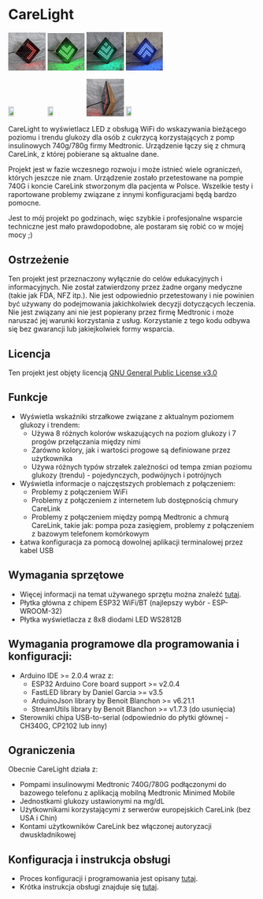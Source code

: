 # CareLight
<img src="./Documents/Media/1.jpg" width="15%" height="15%"> <img src="./Documents/Media/6.jpg" width="15%" height="15%"> <img src="./Documents/Media/7.jpg" width="15%" height="15%"> <img src="./Documents/Media/8.jpg" width="15%" height="15%">

<img src="./Documents/Media/2.jpg" width="15%" height="15%"> <img src="./Documents/Media/3.jpg" width="15%" height="15%"> <img src="./Documents/Media/4.jpg" width="15%" height="15%"> <img src="./Documents/Media/5.jpg" width="15%" height="15%">

CareLight to wyświetlacz LED z obsługą WiFi do wskazywania bieżącego poziomu i trendu glukozy dla osób z cukrzycą korzystających z pomp insulinowych 740g/780g firmy Medtronic. Urządzenie łączy się z chmurą CareLink, z której pobierane są aktualne dane.

Projekt jest w fazie wczesnego rozwoju i może istnieć wiele ograniczeń, których jeszcze nie znam. Urządzenie zostało przetestowane na pompie 740G i koncie CareLink stworzonym dla pacjenta w Polsce. Wszelkie testy i raportowane problemy związane z innymi konfiguracjami będą bardzo pomocne.

Jest to mój projekt po godzinach, więc szybkie i profesjonalne wsparcie techniczne jest mało prawdopodobne, ale postaram się robić co w mojej mocy ;)

## Ostrzeżenie

Ten projekt jest przeznaczony wyłącznie do celów edukacyjnych i informacyjnych. Nie został zatwierdzony przez żadne organy medyczne (takie jak FDA, NFZ itp.). Nie jest odpowiednio przetestowany i nie powinien być używany do podejmowania jakichkolwiek decyzji dotyczących leczenia. Nie jest związany ani nie jest popierany przez firmę Medtronic i może naruszać jej warunki korzystania z usług. Korzystanie z tego kodu odbywa się bez gwarancji lub jakiejkolwiek formy wsparcia.

## Licencja

Ten projekt jest objęty licencją [GNU General Public License v3.0](./LICENSE.md)

## Funkcje
* Wyświetla wskaźniki strzałkowe związane z aktualnym poziomem glukozy i trendem:
  * Używa 8 różnych kolorów wskazujących na poziom glukozy i 7 progów przełączania między nimi
  * Zarówno kolory, jak i wartości progowe są definiowane przez użytkownika
  * Używa różnych typów strzałek zależności od tempa zmian poziomu glukozy (trendu) - pojedynczych, podwójnych i potrójnych
* Wyświetla informacje o najczęstszych problemach z połączeniem:
  * Problemy z połączeniem WiFi
  * Problemy z połączeniem z internetem lub dostępnością chmury CareLink
  * Problemy z połączeniem między pompą Medtronic a chmurą CareLink, takie jak: pompa poza zasięgiem, problemy z połączeniem z bazowym telefonem komórkowym
* Łatwa konfiguracja za pomocą dowolnej aplikacji terminalowej przez kabel USB

## Wymagania sprzętowe
* Więcej informacji na temat używanego sprzętu można znaleźć [tutaj](./Documents/Hardware_pl.md).
* Płytka główna z chipem ESP32 WiFi/BT (najlepszy wybór - ESP-WROOM-32)
* Płytka wyświetlacza z 8x8 diodami LED WS2812B

## Wymagania programowe dla programowania i konfiguracji:
* Arduino IDE >= 2.0.4 wraz z:
  * ESP32 Arduino Core board support >= v2.0.4
  * FastLED library by Daniel Garcia >= v3.5
  * ArduinoJson library by Benoit Blanchon >= v6.21.1
  * StreamUtils library by Benoit Blanchon >= v1.7.3 (do usunięcia)
* Sterowniki chipa USB-to-serial (odpowiednio do płytki głównej - CH340G, CP2102 lub inny) 

## Ograniczenia
Obecnie CareLight działa z:
* Pompami insulinowymi Medtronic 740G/780G podłączonymi do bazowego telefonu z aplikacją mobilną Medtronic Minimed Mobile
* Jednostkami glukozy ustawionymi na mg/dL
* Użytkownikami korzystającymi z serwerów europejskich CareLink (bez USA i Chin)
* Kontami użytkowników CareLink bez włączonej autoryzacji dwuskładnikowej

## Konfiguracja i instrukcja obsługi
* Proces konfiguracji i programowania jest opisany [tutaj](./Documents/Setup_pl.md).
* Krótka instrukcja obsługi znajduje się [tutaj](./Documents/Manual_pl.md).
